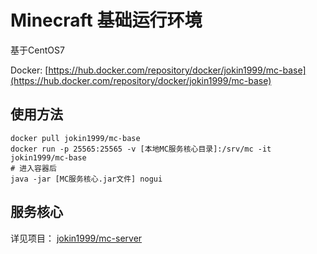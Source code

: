 # Minecraft 基础运行环境

基于CentOS7

Docker: [https://hub.docker.com/repository/docker/jokin1999/mc-base](https://hub.docker.com/repository/docker/jokin1999/mc-base)

## 使用方法

```shell
docker pull jokin1999/mc-base
docker run -p 25565:25565 -v [本地MC服务核心目录]:/srv/mc -it jokin1999/mc-base
# 进入容器后
java -jar [MC服务核心.jar文件] nogui
```

## 服务核心

详见项目： [jokin1999/mc-server](https://github.com/jokin1999/mc-server)
